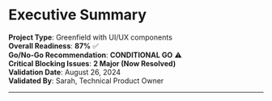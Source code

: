 # Executive Summary

**Project Type**: Greenfield with UI/UX components  
**Overall Readiness**: **87%** ✅  
**Go/No-Go Recommendation**: **CONDITIONAL GO** ⚠️  
**Critical Blocking Issues**: **2 Major (Now Resolved)**  
**Validation Date**: August 26, 2024  
**Validated By**: Sarah, Technical Product Owner

---
